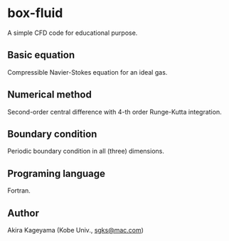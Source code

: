 # box-fluid
A simple CFD code for educational purpose.


## Basic equation

Compressible Navier-Stokes equation for an ideal gas.

## Numerical method

Second-order central difference with 4-th order Runge-Kutta integration.

## Boundary condition 

Periodic boundary condition in all (three) dimensions.

## Programing language

Fortran.

## Author

Akira Kageyama (Kobe Univ., sgks@mac.com)
